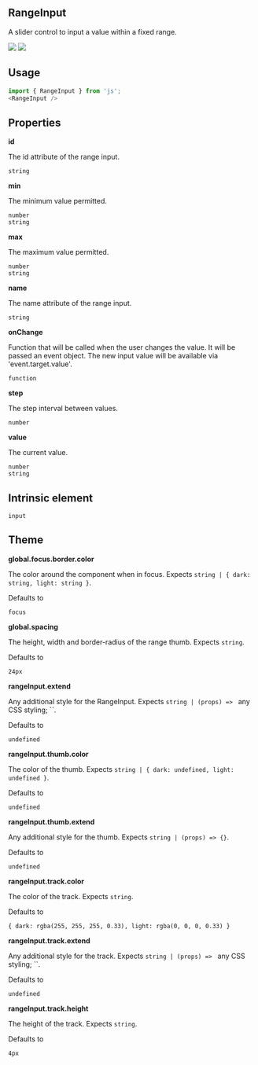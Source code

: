 ## RangeInput
A slider control to input a value within a fixed range.

[![](https://cdn-images-1.medium.com/fit/c/120/120/1*TD1P0HtIH9zF0UEH28zYtw.png)](https://storybook.grommet.io/?selectedKind=RangeInput&full=0&addons=0&stories=1&panelRight=0) [![](https://codesandbox.io/static/img/play-codesandbox.svg)](https://codesandbox.io/s/github/grommet/grommet-sandbox?initialpath=rangeinput&module=%2Fsrc%2FRangeInput.js)
## Usage

```javascript
import { RangeInput } from 'js';
<RangeInput />
```

## Properties

**id**

The id attribute of the range input.

```
string
```

**min**

The minimum value permitted.

```
number
string
```

**max**

The maximum value permitted.

```
number
string
```

**name**

The name attribute of the range input.

```
string
```

**onChange**

Function that will be called when the user changes the value. It will
      be passed an event object. The new input value will be available
      via 'event.target.value'.

```
function
```

**step**

The step interval between values.

```
number
```

**value**

The current value.

```
number
string
```
  
## Intrinsic element

```
input
```
## Theme
  
**global.focus.border.color**

The color around the component when in focus. Expects `string | { dark: string, light: string }`.

Defaults to

```
focus
```

**global.spacing**

The height, width and border-radius of the range thumb. Expects `string`.

Defaults to

```
24px
```

**rangeInput.extend**

Any additional style for the RangeInput. Expects `string | (props) => `
      any CSS styling;
    ``.

Defaults to

```
undefined
```

**rangeInput.thumb.color**

The color of the thumb. Expects `string | { dark: undefined, light: undefined }`.

Defaults to

```
undefined
```

**rangeInput.thumb.extend**

Any additional style for the thumb. Expects `string | (props) => {}`.

Defaults to

```
undefined
```

**rangeInput.track.color**

The color of the track. Expects `string`.

Defaults to

```
{ dark: rgba(255, 255, 255, 0.33), light: rgba(0, 0, 0, 0.33) }
```

**rangeInput.track.extend**

Any additional style for the track. Expects `string | (props) => `
      any CSS styling;
    ``.

Defaults to

```
undefined
```

**rangeInput.track.height**

The height of the track. Expects `string`.

Defaults to

```
4px
```
